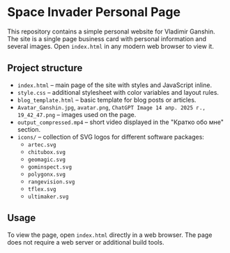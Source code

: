 # Space Invader Personal Page

This repository contains a simple personal website for Vladimir Ganshin. The
site is a single page business card with personal information and several
images. Open `index.html` in any modern web browser to view it.

## Project structure

- `index.html` – main page of the site with styles and JavaScript inline.
- `style.css` – additional stylesheet with color variables and layout rules.
- `blog_template.html` – basic template for blog posts or articles.
- `Avatar_Ganshin.jpg`, `avatar.png`, `ChatGPT Image 14 апр. 2025 г., 19_42_47.png` – images used on the page.
- `output_compressed.mp4` – short video displayed in the "Кратко обо мне" section.
- `icons/` – collection of SVG logos for different software packages:
  - `artec.svg`
  - `chitubox.svg`
  - `geomagic.svg`
  - `gominspect.svg`
  - `polygonx.svg`
  - `rangevision.svg`
  - `tflex.svg`
  - `ultimaker.svg`

## Usage

To view the page, open `index.html` directly in a web browser. The page does not
require a web server or additional build tools.
